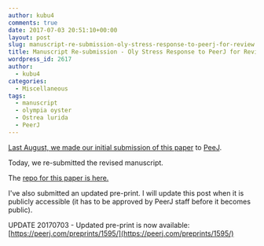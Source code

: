 ```yaml
---
author: kubu4
comments: true
date: 2017-07-03 20:51:10+00:00
layout: post
slug: manuscript-re-submission-oly-stress-response-to-peerj-for-review
title: Manuscript Re-submission - Oly Stress Response to PeerJ for Review
wordpress_id: 2617
author:
  - kubu4
categories:
  - Miscellaneous
tags:
  - manuscript
  - olympia oyster
  - Ostrea lurida
  - PeerJ
---
```


[Last August, we made our initial submission of this paper](https://robertslab.github.io/sams-notebook/2016-08-18-manuscript-submission-oly-stress-response-to-peerj-for-review.html) to [PeeJ](https://peerj.com/).

Today, we re-submitted the revised manuscript.

The [repo for this paper is here.](https://github.com/RobertsLab/paper-Olurida-gene)

I've also submitted an updated pre-print. I will update this post when it is publicly accessible (it has to be approved by PeerJ staff before it becomes public).

UPDATE 20170703 - Updated pre-print is now available: [https://peerj.com/preprints/1595/](https://peerj.com/preprints/1595/)
